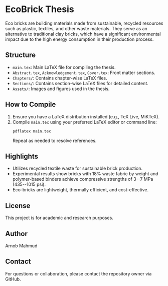 # EcoBrick Thesis



Eco bricks are building materials made from sustainable, recycled resources such as plastic, textiles, and other waste materials. They serve as an alternative to traditional clay bricks, which have a significant environmental impact due to the high energy consumption in their production process.


## Structure
- `main.tex`: Main LaTeX file for compiling the thesis.
- `Abstract.tex`, `Acknowledgement.tex`, `Cover.tex`: Front matter sections.
- `Chapters/`: Contains chapter-wise LaTeX files.
- `Sections/`: Contains section-wise LaTeX files for detailed content.
- `Assets/`: Images and figures used in the thesis.

## How to Compile
1. Ensure you have a LaTeX distribution installed (e.g., TeX Live, MiKTeX).
2. Compile `main.tex` using your preferred LaTeX editor or command line:
   ```
   pdflatex main.tex
   ```
   Repeat as needed to resolve references.

## Highlights
- Utilizes recycled textile waste for sustainable brick production.
- Experimental results show bricks with 18% waste fabric by weight and polymer-based binders achieve compressive strengths of 3--7 MPa (435--1015 psi).
- Eco-bricks are lightweight, thermally efficient, and cost-effective.

## License
This project is for academic and research purposes.

## Author
Arnob Mahmud

## Contact
For questions or collaboration, please contact the repository owner via GitHub.

